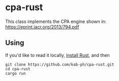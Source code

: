 # cpa-rust

This class implements the CPA engine shown in: https://eprint.iacr.org/2013/794.pdf

## Using
If you'd like to read it locally, [install Rust](https://www.rust-lang.org/tools/install), and then

    git clone https://github.com/kab-ph/cpa-rust.git
    cd cpa-rust
    cargo run



